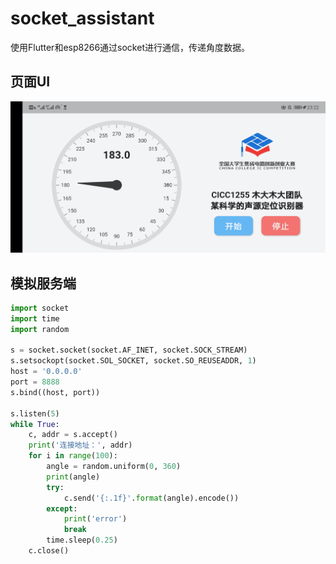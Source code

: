 # socket_assistant

使用Flutter和esp8266通过socket进行通信，传递角度数据。

## 页面UI

<img src="preview.jpg" alt="preview" style="zoom:50%;" />

## 模拟服务端

```python
import socket
import time
import random

s = socket.socket(socket.AF_INET, socket.SOCK_STREAM)
s.setsockopt(socket.SOL_SOCKET, socket.SO_REUSEADDR, 1)
host = '0.0.0.0'
port = 8888
s.bind((host, port))

s.listen(5)
while True:
    c, addr = s.accept()
    print('连接地址：', addr)
    for i in range(100):
        angle = random.uniform(0, 360)
        print(angle)
        try:
            c.send('{:.1f}'.format(angle).encode())
        except:
            print('error')
            break
        time.sleep(0.25)
    c.close()
```
